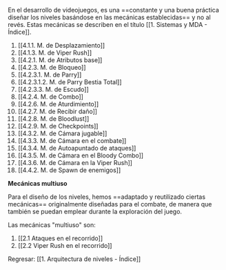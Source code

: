 
En el desarrollo de videojuegos, es una ==constante y una buena práctica diseñar los niveles basándose en las mecánicas establecidas== y no al revés. Estas mecánicas se describen en el título [[1. Sistemas y MDA - Índice]].

1. [[4.1.1. M. de Desplazamiento]]
2. [[4.1.3. M. de Viper Rush]]
3. [[4.2.1. M. de Atributos base]]
4. [[4.2.3. M. de Bloqueo]]
5. [[4.2.3.1. M. de Parry]]
6. [[4.2.3.1.2. M. de Parry Bestia Total]]
7. [[4.2.3.3. M. de Escudo]]
8. [[4.2.4. M. de Combo]]
9. [[4.2.6. M. de Aturdimiento]]
10. [[4.2.7. M. de Recibir daño]]
11. [[4.2.8. M. de Bloodlust]]
12. [[4.2.9. M. de Checkpoints]]
13. [[4.3.2. M. de Cámara jugable]]
14. [[4.3.3. M. de Cámara en el combate]]
15. [[4.3.4. M. de Autoapuntado de ataques]]
16. [[4.3.5. M. de Cámara en el Bloody Combo]]
17. [[4.3.6. M. de Cámara en la Viper Rush]]
18. [[4.4.2. M. de Spawn de enemigos]]

**Mecánicas multiuso**

Para el diseño de los niveles, hemos ==adaptado y reutilizado ciertas mecánicas== originalmente diseñadas para el combate, de manera que también se puedan emplear durante la exploración del juego.

Las mecánicas "multiuso" son:

1. [[2.1 Ataques en el recorrido]]
2. [[2.2 Viper Rush en el recorrido]]


Regresar: [[1. Arquitectura de niveles - Índice]]